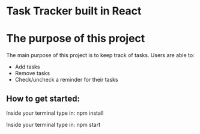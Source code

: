 # Task Tracker built  in React
<h1>The purpose of this project</h1>
<p>The main purpose of this project is to keep track of tasks. 
  Users are able to: </p>

  <ul>
    <li>Add tasks</li>
    <li>Remove tasks</li>
    <li>Check/uncheck a reminder for their tasks</li>

</ul>
<h2>How to get started: </h2>
<p>Inside your terminal type in: npm install</p>
<p>Inside your terminal type in: npm start</p>
